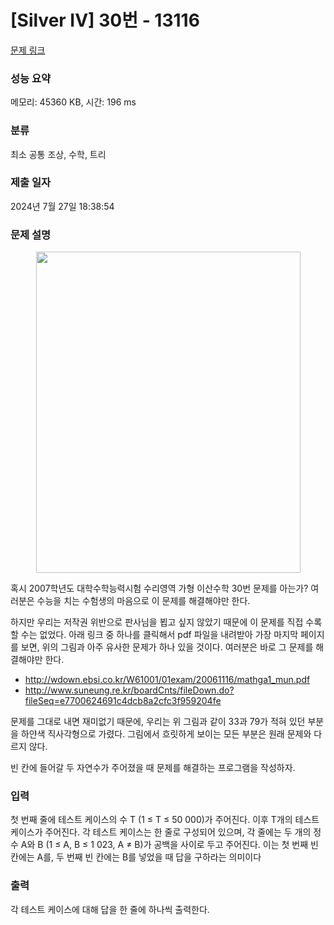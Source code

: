 # [Silver IV] 30번 - 13116 

[문제 링크](https://www.acmicpc.net/problem/13116) 

### 성능 요약

메모리: 45360 KB, 시간: 196 ms

### 분류

최소 공통 조상, 수학, 트리

### 제출 일자

2024년 7월 27일 18:38:54

### 문제 설명

<p style="text-align:center"><img alt="" src="https://onlinejudgeimages.s3-ap-northeast-1.amazonaws.com/problem/13116/image00.png" style="height:514px; width:423px"></p>

<p>혹시 2007학년도 대학수학능력시험 수리영역 가형 이산수학 30번 문제를 아는가? 여러분은 수능을 치는 수험생의 마음으로 이 문제를 해결해야만 한다.</p>

<p>하지만 우리는 저작권 위반으로 판사님을 뵙고 싶지 않았기 때문에 이 문제를 직접 수록할 수는 없었다. 아래 링크 중 하나를 클릭해서 pdf 파일을 내려받아 가장 마지막 페이지를 보면, 위의 그림과 아주 유사한 문제가 하나 있을 것이다. 여러분은 바로 그 문제를 해결해야만 한다.</p>

<ul>
	<li><a href="http://wdown.ebsi.co.kr/W61001/01exam/20061116/mathga1_mun.pdf">http://wdown.ebsi.co.kr/W61001/01exam/20061116/mathga1_mun.pdf</a></li>
	<li><a href="http://www.suneung.re.kr/boardCnts/fileDown.do?fileSeq=e7700624691c4dcb8a2cfc3f959204fe">http://www.suneung.re.kr/boardCnts/fileDown.do?fileSeq=e7700624691c4dcb8a2cfc3f959204fe</a></li>
</ul>

<p>문제를 그대로 내면 재미없기 때문에, 우리는 위 그림과 같이 33과 79가 적혀 있던 부분을 하얀색 직사각형으로 가렸다. 그림에서 흐릿하게 보이는 모든 부분은 원래 문제와 다르지 않다.</p>

<p>빈 칸에 들어갈 두 자연수가 주어졌을 때 문제를 해결하는 프로그램을 작성하자.</p>

### 입력 

 <p>첫 번째 줄에 테스트 케이스의 수 T (1 ≤ T ≤ 50 000)가 주어진다. 이후 T개의 테스트 케이스가 주어진다. 각 테스트 케이스는 한 줄로 구성되어 있으며, 각 줄에는 두 개의 정수 A와 B (1 ≤ A, B ≤ 1 023, A ≠ B)가 공백을 사이로 두고 주어진다. 이는 첫 번째 빈 칸에는 A를, 두 번째 빈 칸에는 B를 넣었을 때 답을 구하라는 의미이다</p>

### 출력 

 <p>각 테스트 케이스에 대해 답을 한 줄에 하나씩 출력한다.</p>

